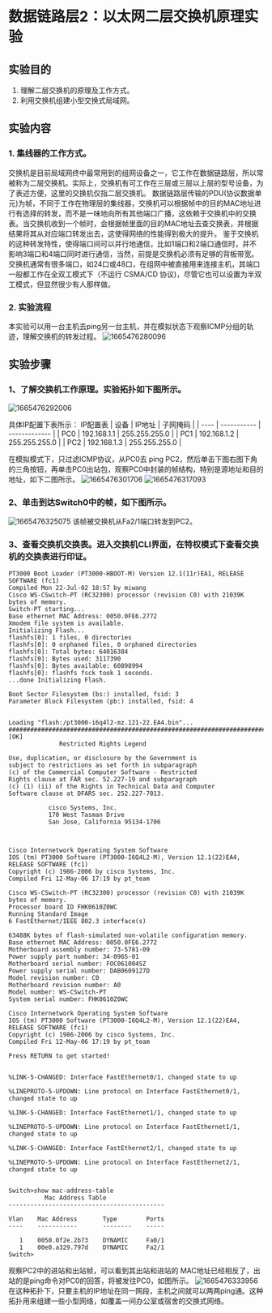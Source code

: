 # 数据链路层2：以太网二层交换机原理实验

## 实验目的
1. 理解二层交换机的原理及工作方式。
2. 利用交换机组建小型交换式局域网。


## 实验内容

### 1. 集线器的工作方式。
交换机是目前局域网终中最常用到的组网设备之一，它工作在数据链路层，所以常被称为二层交换机。实际上，交换机有可工作在三层或三层以上层的型号设备，为了表述方便，这里的交换机仅指二层交换机。
数据链路层传输的PDU(协议数据单元)为帧，不同于工作在物理层的集线器，交换机可以根据帧中的目的MAC地址进行有选择的转发，而不是一味地向所有其他端口广播，这依赖于交换机中的交换表。当交换机收到一个帧时，会根据帧里面的目的MAC地址去查交换表，并根据结果将其从对应端口转发出去，这使得网络的性能得到极大的提升。
鉴于交换机的这种转发特性，使得端口间可以并行地通信，比如1端口和2端口通信时，并不影响3端口和4端口同时进行通信，当然，前提是交换机必须有足够的背板带宽。
交换机通常有很多端口，如24口或48口，在组网中被直接用来连接主机，其端口一般都工作在全双工模式下（不运行 CSMA/CD 协议)，尽管它也可以设置为半双工模式，但显然很少有人那样做。

### 2. 实验流程
本实验可以用一台主机去ping另一台主机，并在模拟状态下观察ICMP分组的轨迹，理解交换机的转发过程。
![1665476280096](image/数据链路层2：以太网二层交换机原理实验/1665476280096.png)


## 实验步骤

### 1、了解交换机工作原理。实验拓扑如下图所示。
![1665476292006](image/数据链路层2：以太网二层交换机原理实验/1665476292006.png)

具体IP配置下表所示：
IP配置表
| 设备 | IP地址      | 子网掩码      |
| ---- | ----------- | ------------- |
| PC0  | 192.168.1.1 | 255.255.255.0 |
| PC1  | 192.168.1.2 | 255.255.255.0 |
| PC2  | 192.168.1.3 | 255.255.255.0 |

在模拟模式下，只过滤ICMP协议，从PC0去 ping PC2，然后单击下图右图下角的三角按钮，再单击PC0出站包，观察PC0中封装的帧结构，特别是源地址和目的地址，如下二图所示。
![1665476301706](image/数据链路层2：以太网二层交换机原理实验/1665476301706.png)
![1665476317093](image/数据链路层2：以太网二层交换机原理实验/1665476317093.png)

### 2、单击到达Switch0中的帧，如下图所示。
![1665476325075](image/数据链路层2：以太网二层交换机原理实验/1665476325075.png)
该帧被交换机从Fa2/1端口转发到PC2。

### 3、查看交换机交换表。进入交换机CLI界面，在特权模式下查看交换机的交换表进行印证。
```
PT3000 Boot Loader (PT3000-HBOOT-M) Version 12.1(11r)EA1, RELEASE SOFTWARE (fc1)
Compiled Mon 22-Jul-02 18:57 by miwang
Cisco WS-CSwitch-PT (RC32300) processor (revision C0) with 21039K bytes of memory.
Switch-PT starting...
Base ethernet MAC Address: 0050.0FE6.2772
Xmodem file system is available.
Initializing Flash...
flashfs[0]: 1 files, 0 directories
flashfs[0]: 0 orphaned files, 0 orphaned directories
flashfs[0]: Total bytes: 64016384
flashfs[0]: Bytes used: 3117390
flashfs[0]: Bytes available: 60898994
flashfs[0]: flashfs fsck took 1 seconds.
...done Initializing Flash.

Boot Sector Filesystem (bs:) installed, fsid: 3
Parameter Block Filesystem (pb:) installed, fsid: 4


Loading "flash:/pt3000-i6q4l2-mz.121-22.EA4.bin"...
########################################################################## [OK]
              Restricted Rights Legend

Use, duplication, or disclosure by the Government is
subject to restrictions as set forth in subparagraph
(c) of the Commercial Computer Software - Restricted
Rights clause at FAR sec. 52.227-19 and subparagraph
(c) (1) (ii) of the Rights in Technical Data and Computer
Software clause at DFARS sec. 252.227-7013.

           cisco Systems, Inc.
           170 West Tasman Drive
           San Jose, California 95134-1706



Cisco Internetwork Operating System Software
IOS (tm) PT3000 Software (PT3000-I6Q4L2-M), Version 12.1(22)EA4, RELEASE SOFTWARE (fc1)
Copyright (c) 1986-2006 by cisco Systems, Inc.
Compiled Fri 12-May-06 17:19 by pt_team

Cisco WS-CSwitch-PT (RC32300) processor (revision C0) with 21039K bytes of memory.
Processor board ID FHK0610Z0WC
Running Standard Image
6 FastEthernet/IEEE 802.3 interface(s)

63488K bytes of flash-simulated non-volatile configuration memory.
Base ethernet MAC Address: 0050.0FE6.2772
Motherboard assembly number: 73-5781-09 
Power supply part number: 34-0965-01
Motherboard serial number: FOC061004SZ
Power supply serial number: DAB0609127D
Model revision number: C0
Motherboard revision number: A0
Model number: WS-CSwitch-PT
System serial number: FHK0610Z0WC

Cisco Internetwork Operating System Software
IOS (tm) PT3000 Software (PT3000-I6Q4L2-M), Version 12.1(22)EA4, RELEASE SOFTWARE (fc1)
Copyright (c) 1986-2006 by cisco Systems, Inc.
Compiled Fri 12-May-06 17:19 by pt_team

Press RETURN to get started!


%LINK-5-CHANGED: Interface FastEthernet0/1, changed state to up

%LINEPROTO-5-UPDOWN: Line protocol on Interface FastEthernet0/1, changed state to up

%LINK-5-CHANGED: Interface FastEthernet1/1, changed state to up

%LINEPROTO-5-UPDOWN: Line protocol on Interface FastEthernet1/1, changed state to up

%LINK-5-CHANGED: Interface FastEthernet2/1, changed state to up

%LINEPROTO-5-UPDOWN: Line protocol on Interface FastEthernet2/1, changed state to up


Switch>show mac-address-table
          Mac Address Table
-------------------------------------------

Vlan    Mac Address       Type        Ports
----    -----------       --------    -----

   1    0050.0f2e.2b73    DYNAMIC     Fa0/1
   1    00e0.a329.797d    DYNAMIC     Fa2/1
Switch>
```

观察PC2中的进站和出站帧，可以看到其出站和进站的 MAC地址已经相反了，出站的是ping命令对PC0的回答，将被发往PC0，如图所示。
![1665476333956](image/数据链路层2：以太网二层交换机原理实验/1665476333956.png)
在这种拓扑下，只要主机的IP地址在同一网段，主机之间就可以两两ping通。这种拓扑用来组建一些小型网络，如覆盖一间办公室或宿舍的交换式网络。

